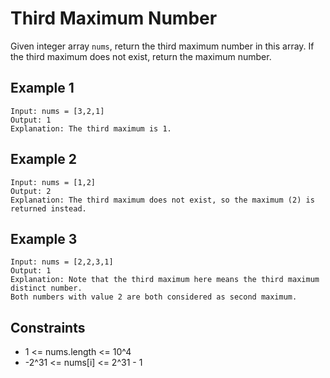 # Third Maximum Number
Given integer array `nums`, return the third maximum number in this array. If the third maximum does not exist, return the maximum number.

## Example 1
```
Input: nums = [3,2,1]
Output: 1
Explanation: The third maximum is 1.
```
## Example 2
```
Input: nums = [1,2]
Output: 2
Explanation: The third maximum does not exist, so the maximum (2) is returned instead.
```
## Example 3
```
Input: nums = [2,2,3,1]
Output: 1
Explanation: Note that the third maximum here means the third maximum distinct number.
Both numbers with value 2 are both considered as second maximum.
```
## Constraints
* 1 <= nums.length <= 10^4
* -2^31 <= nums[i] <= 2^31 - 1
